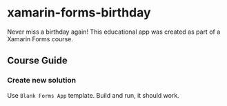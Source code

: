 # xamarin-forms-birthday
Never miss a birthday again! This educational app was created as part of a Xamarin Forms course.

## Course Guide

### Create new solution

Use `Blank Forms App` template. Build and run, it should work.
